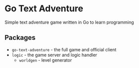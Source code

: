 # Go Text Adventure

Simple text adventure game written in Go to learn programming

## Packages

- `go-text-adventure` - the full game and official client
- `logic` - the game server and logic handler
  - `worldgen` - level generator
